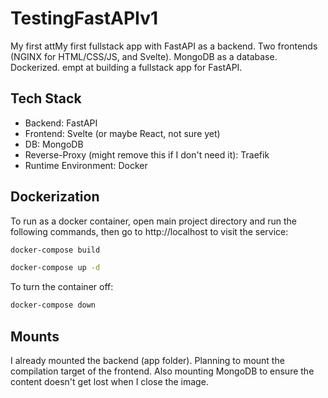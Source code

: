 # TestingFastAPIv1
My first attMy first fullstack app with FastAPI as a backend. Two frontends (NGINX for HTML/CSS/JS, and Svelte). MongoDB as a database. Dockerized. empt at building a fullstack app for FastAPI.

## Tech Stack
* Backend: FastAPI
* Frontend: Svelte (or maybe React, not sure yet)
* DB: MongoDB
* Reverse-Proxy (might remove this if I don't need it): Traefik
* Runtime Environment: Docker

## Dockerization
To run as a docker container, open main project directory and run the following commands, then go to http://localhost to visit the service:
```bash
docker-compose build
```
```bash
docker-compose up -d
```
To turn the container off:
```bash
docker-compose down
```

## Mounts
I already mounted the backend (app folder). Planning to mount the compilation target of the frontend. Also mounting MongoDB to ensure the content doesn't get lost when I close the image.
